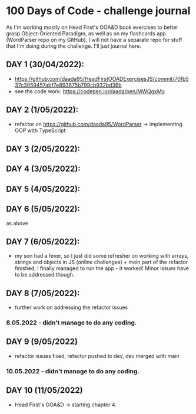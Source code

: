 # 100 Days of Code - challenge journal

As I'm working mostly on Head First's OOA&D book exercises to better grasp Object-Oriented Paradigm, as well as on my flashcards app (WordParser repo on my GitHub),
I will not have a separate repo for stuff that I'm doing during the challenge. I'll just journal here.

## DAY 1 (30/04/2022):
* https://github.com/daada95/HeadFirstOOADExercisesJS/commit/70fb537c3059457abf7e893675b799cb932bd36b
* see the code work: https://codepen.io/daada/pen/MWQgxMo

## DAY 2 (1/05/2022):
* refactor on https://github.com/daada95/WordParser -> implementing OOP with TypeScript

## DAY 3 (2/05/2022):
## DAY 4 (3/05/2022):
## DAY 5 (4/05/2022):
## DAY 6 (5/05/2022):
as above

## DAY 7 (6/05/2022):
* my son had a fever, so I just did some refresher on working with arrays, strings and objects in JS (online challenges) + 
main part of the refactor finished, I finally managed to run the app - it worked! Minor issues have to be addressed though.

## DAY 8 (7/05/2022):
* further work on addressing the refactor issues

### 8.05.2022 - didn't manage to do any coding.

## DAY 9 (9/05/2022)
* refactor issues fixed, refactor pushed to dev, dev merged with main

### 10.05.2022 - didn't manage to do any coding.

## DAY 10 (11/05/2022)
* Head First's OOA&D -> starting chapter 4.
